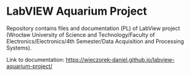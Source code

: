 # LabVIEW Aquarium Project
Repository contains files and documentation (PL) of LabView project (Wrocław University of Science and Technology/Faculty of Electronics/Electronics/4th Semester/Data Acquisition and Processing Systems).

Link to documentation: https://wieczorek-daniel.github.io/labview-aquarium-project/
